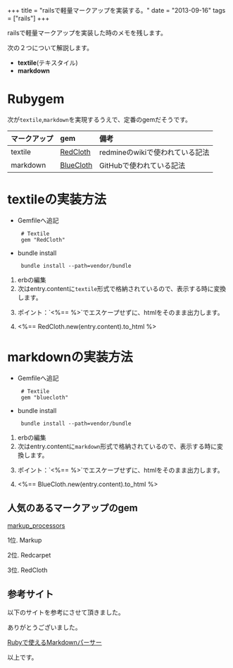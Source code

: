 +++
title = "railsで軽量マークアップを実装する。"
date = "2013-09-16"
tags = ["rails"]
+++

railsで軽量マークアップを実装した時のメモを残します。

次の２つについて解説します。  
- **textile**(テキスタイル)
- **markdown**

<!--more-->

# Rubygem
次が`textile`,`markdown`を実現するうえで、定番のgemだそうです。

マークアップ   | gem                                                 | 備考
:------- | :-------------------------------------------------- | :--------------------
textile  | [RedCloth](http://redcloth.org/)                    | redmineのwikiで使われている記法
markdown | [BlueCloth](http://deveiate.org/projects/BlueCloth) | GitHubで使われている記法

# textileの実装方法
- Gemfileへ追記  

  ```
   # Textile
   gem "RedCloth"
  ```

- bundle install  

  ```
   bundle install --path=vendor/bundle
  ```

1. erbの編集
2.  次はentry.contentに`textile`形式で格納されているので、表示する時に変換します。
3.  <p class="text-error"> ポイント：`<%== %>`でエスケープせずに、htmlをそのまま出力します。</P>
4.  <%== RedCloth.new(entry.content).to_html %>

# markdownの実装方法
- Gemfileへ追記

  ```
   # Textile
   gem "bluecloth"
  ```

- bundle install

  ```
   bundle install --path=vendor/bundle
  ```

1. erbの編集
2.  次はentry.contentに`markdown`形式で格納されているので、表示する時に変換します。
3.  <p class="text-error"> ポイント：`<%== %>`でエスケープせずに、htmlをそのまま出力します。</P>
4.  <%== BlueCloth.new(entry.content).to_html %>

## 人気のあるマークアップのgem
[markup_processors](https://www.ruby-toolbox.com/categories/markup_processors.html)

1位. Markup

2位. Redcarpet

3位. RedCloth

## 参考サイト
以下のサイトを参考にさせて頂きました。

ありがとうございました。  

[Rubyで使えるMarkdownパーサー](http://higelog.brassworks.jp/?p=1704)

以上です。
